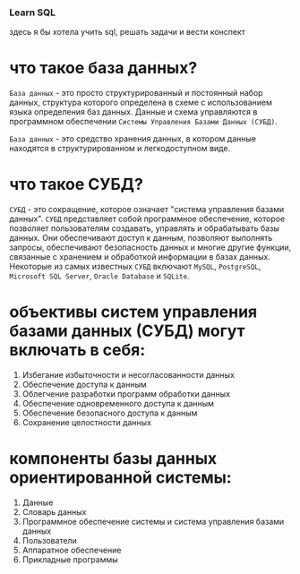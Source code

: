 ### Learn SQL

здесь я бы хотела учить sql, решать задачи и вести конспект

# что такое база данных?

`База данных` - это просто структурированный и постоянный набор данных, структура которого определена в схеме с использованием языка определения баз данных. Данные и схема управляются в программном обеспечении `Системы Управления Базами Данных (СУБД)`.

`База данных` - это средство хранения данных, в котором данные находятся в структурированном и легкодоступном виде.

# что такое СУБД?

`СУБД` - это сокращение, которое означает "система управления базами данных". `СУБД` представляет собой программное обеспечение, которое позволяет пользователям создавать, управлять и обрабатывать базы данных. Они обеспечивают доступ к данным, позволяют выполнять запросы, обеспечивают безопасность данных и многие другие функции, связанные с хранением и обработкой информации в базах данных. Некоторые из самых известных `СУБД` включают `MySQL`, `PostgreSQL`, `Microsoft SQL Server`, `Oracle Database` и `SQLite`.

# объективы систем управления базами данных (СУБД) могут включать в себя:

1. Избегание избыточности и несогласованности данных
2. Обеспечение доступа к данным
3. Облегчение разработки программ обработки данных
4. Обеспечение одновременного доступа к данным
5. Обеспечение безопасного доступа к данным
6. Сохранение целостности данных

# компоненты базы данных ориентированной системы:

1. Данные
2. Словарь данных
3. Программное обеспечение системы и система управления базами данных
4. Пользователи
5. Аппаратное обеспечение
6. Прикладные программы
